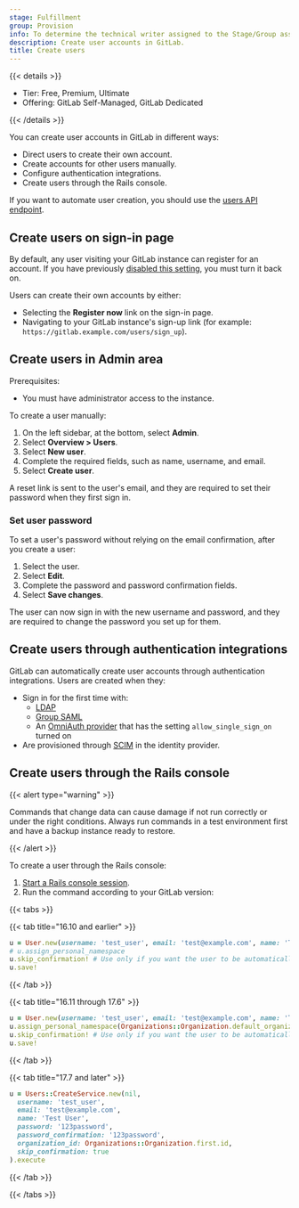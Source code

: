 ```yaml
---
stage: Fulfillment
group: Provision
info: To determine the technical writer assigned to the Stage/Group associated with this page, see https://handbook.gitlab.com/handbook/product/ux/technical-writing/#assignments
description: Create user accounts in GitLab.
title: Create users
---
```


{{< details >}}

- Tier: Free, Premium, Ultimate
- Offering: GitLab Self-Managed, GitLab Dedicated

{{< /details >}}

You can create user accounts in GitLab in different ways:

- Direct users to create their own account.
- Create accounts for other users manually.
- Configure authentication integrations.
- Create users through the Rails console.

If you want to automate user creation, you should use the [users API endpoint](../../../api/users.md#create-a-user).

## Create users on sign-in page

By default, any user visiting your GitLab instance can register for an account.
If you have previously [disabled this setting](../../../administration/settings/sign_up_restrictions.md#disable-new-sign-ups), you must turn it back on.

Users can create their own accounts by either:

- Selecting the **Register now** link on the sign-in page.
- Navigating to your GitLab instance's sign-up link (for example: `https://gitlab.example.com/users/sign_up`).

## Create users in Admin area

Prerequisites:

- You must have administrator access to the instance.

To create a user manually:

1. On the left sidebar, at the bottom, select **Admin**.
1. Select **Overview > Users**.
1. Select **New user**.
1. Complete the required fields, such as name, username, and email.
1. Select **Create user**.

A reset link is sent to the user's email, and they are required to set their password when they first sign in.

### Set user password

To set a user's password without relying on the email confirmation, after you create a user:

1. Select the user.
1. Select **Edit**.
1. Complete the password and password confirmation fields.
1. Select **Save changes**.

The user can now sign in with the new username and password,
and they are required to change the password you set up for them.

## Create users through authentication integrations

GitLab can automatically create user accounts through authentication integrations.
Users are created when they:

- Sign in for the first time with:
  - [LDAP](../../../administration/auth/ldap/_index.md)
  - [Group SAML](../../group/saml_sso/_index.md)
  - An [OmniAuth provider](../../../integration/omniauth.md) that has the setting `allow_single_sign_on` turned on
- Are provisioned through [SCIM](../../group/saml_sso/scim_setup.md) in the identity provider.

## Create users through the Rails console

{{< alert type="warning" >}}

Commands that change data can cause damage if not run correctly or under the right conditions.
Always run commands in a test environment first and have a backup instance ready to restore.

{{< /alert >}}

To create a user through the Rails console:

1. [Start a Rails console session](../../../administration/operations/rails_console.md#starting-a-rails-console-session).
1. Run the command according to your GitLab version:

  {{< tabs >}}

  {{< tab title="16.10 and earlier" >}}

  ```ruby
  u = User.new(username: 'test_user', email: 'test@example.com', name: 'Test User', password: 'password', password_confirmation: 'password')
  # u.assign_personal_namespace
  u.skip_confirmation! # Use only if you want the user to be automatically confirmed. If you do not use this, the user receives a confirmation email.
  u.save!
  ```

  {{< /tab >}}

  {{< tab title="16.11 through 17.6" >}}

  ```ruby
  u = User.new(username: 'test_user', email: 'test@example.com', name: 'Test User', password: 'password', password_confirmation: 'password')
  u.assign_personal_namespace(Organizations::Organization.default_organization)
  u.skip_confirmation! # Use only if you want the user to be automatically confirmed. If you do not use this, the user receives a confirmation email.
  u.save!
  ```

  {{< /tab >}}

  {{< tab title="17.7 and later" >}}

  ```ruby
  u = Users::CreateService.new(nil,
    username: 'test_user',
    email: 'test@example.com',
    name: 'Test User',
    password: '123password',
    password_confirmation: '123password',
    organization_id: Organizations::Organization.first.id,
    skip_confirmation: true
  ).execute
  ```

  {{< /tab >}}

  {{< /tabs >}}
